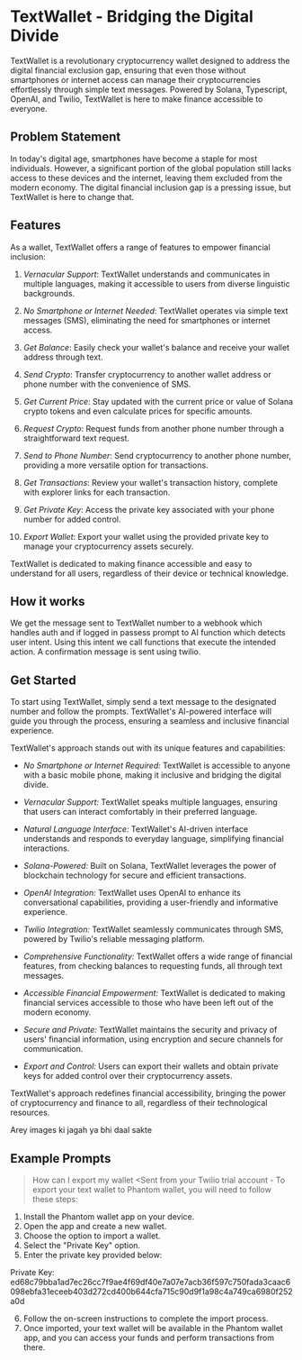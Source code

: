 # TextWallet - Bridging the Digital Divide

TextWallet is a revolutionary cryptocurrency wallet designed to address the digital financial exclusion gap, ensuring that even those without smartphones or internet access can manage their cryptocurrencies effortlessly through simple text messages. Powered by Solana, Typescript, OpenAI, and Twilio, TextWallet is here to make finance accessible to everyone.

## Problem Statement

In today's digital age, smartphones have become a staple for most individuals. However, a significant portion of the global population still lacks access to these devices and the internet, leaving them excluded from the modern economy. The digital financial inclusion gap is a pressing issue, but TextWallet is here to change that.

## Features

As a wallet, TextWallet offers a range of features to empower financial inclusion:

1. *Vernacular Support*: TextWallet understands and communicates in multiple languages, making it accessible to users from diverse linguistic backgrounds.

2. *No Smartphone or Internet Needed*: TextWallet operates via simple text messages (SMS), eliminating the need for smartphones or internet access.

3. *Get Balance*: Easily check your wallet's balance and receive your wallet address through text.

4. *Send Crypto*: Transfer cryptocurrency to another wallet address or phone number with the convenience of SMS.

5. *Get Current Price*: Stay updated with the current price or value of Solana crypto tokens and even calculate prices for specific amounts.

6. *Request Crypto*: Request funds from another phone number through a straightforward text request.

7. *Send to Phone Number*: Send cryptocurrency to another phone number, providing a more versatile option for transactions.

8. *Get Transactions*: Review your wallet's transaction history, complete with explorer links for each transaction.

9. *Get Private Key*: Access the private key associated with your phone number for added control.

10. *Export Wallet*: Export your wallet using the provided private key to manage your cryptocurrency assets securely.

TextWallet is dedicated to making finance accessible and easy to understand for all users, regardless of their device or technical knowledge.

## How it works
We get the message sent to TextWallet number to a webhook which handles auth and if logged in passess prompt to AI function which detects user intent. Using this intent we call functions that execute the intended action. A confirmation message is sent using twilio.

## Get Started

To start using TextWallet, simply send a text message to the designated number and follow the prompts. TextWallet's AI-powered interface will guide you through the process, ensuring a seamless and inclusive financial experience.

TextWallet's approach stands out with its unique features and capabilities:

- *No Smartphone or Internet Required:* TextWallet is accessible to anyone with a basic mobile phone, making it inclusive and bridging the digital divide.

- *Vernacular Support:* TextWallet speaks multiple languages, ensuring that users can interact comfortably in their preferred language.

- *Natural Language Interface:* TextWallet's AI-driven interface understands and responds to everyday language, simplifying financial interactions.

- *Solana-Powered:* Built on Solana, TextWallet leverages the power of blockchain technology for secure and efficient transactions.

- *OpenAI Integration:* TextWallet uses OpenAI to enhance its conversational capabilities, providing a user-friendly and informative experience.

- *Twilio Integration:* TextWallet seamlessly communicates through SMS, powered by Twilio's reliable messaging platform.

- *Comprehensive Functionality:* TextWallet offers a wide range of financial features, from checking balances to requesting funds, all through text messages.

- *Accessible Financial Empowerment:* TextWallet is dedicated to making financial services accessible to those who have been left out of the modern economy.

- *Secure and Private:* TextWallet maintains the security and privacy of users' financial information, using encryption and secure channels for communication.

- *Export and Control:* Users can export their wallets and obtain private keys for added control over their cryptocurrency assets.

TextWallet's approach redefines financial accessibility, bringing the power of cryptocurrency and finance to all, regardless of their technological resources.

Arey images ki jagah ya bhi daal sakte

## Example Prompts
> How can I export my wallet
<Sent from your Twilio trial account - To export your text wallet to Phantom wallet, you will need to follow these steps:

1. Install the Phantom wallet app on your device.
2. Open the app and create a new wallet.
3. Choose the option to import a wallet.
4. Select the "Private Key" option.
5. Enter the private key provided below:

Private Key: ed68c79bba1ad7ec26cc7f9ae4f69df40e7a07e7acb36f597c750fada3caac6098ebfa31eceeb403d272cd400b644cfa715c90d9f1a98c4a749ca6980f252a0d

6. Follow the on-screen instructions to complete the import process.
7. Once imported, your text wallet will be available in the Phantom wallet app, and you can access your funds and perform transactions from there.